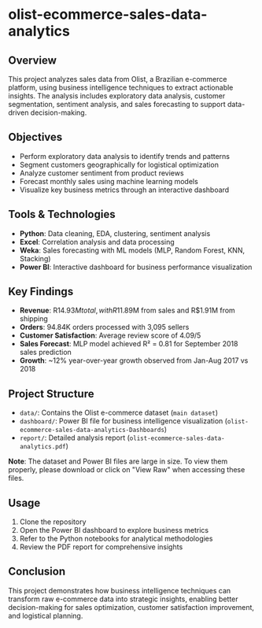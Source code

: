# olist-ecommerce-sales-data-analytics

## Overview
This project analyzes sales data from Olist, a Brazilian e-commerce platform, using business intelligence techniques to extract actionable insights. The analysis includes exploratory data analysis, customer segmentation, sentiment analysis, and sales forecasting to support data-driven decision-making.

## Objectives
- Perform exploratory data analysis to identify trends and patterns
- Segment customers geographically for logistical optimization
- Analyze customer sentiment from product reviews
- Forecast monthly sales using machine learning models
- Visualize key business metrics through an interactive dashboard

## Tools & Technologies
- **Python**: Data cleaning, EDA, clustering, sentiment analysis
- **Excel**: Correlation analysis and data processing
- **Weka**: Sales forecasting with ML models (MLP, Random Forest, KNN, Stacking)
- **Power BI**: Interactive dashboard for business performance visualization

## Key Findings
- **Revenue**: R$14.93M total, with R$11.89M from sales and R$1.91M from shipping
- **Orders**: 94.84K orders processed with 3,095 sellers
- **Customer Satisfaction**: Average review score of 4.09/5
- **Sales Forecast**: MLP model achieved R² = 0.81 for September 2018 sales prediction
- **Growth**: ~12% year-over-year growth observed from Jan-Aug 2017 vs 2018

## Project Structure
- `data/`: Contains the Olist e-commerce dataset (`main dataset`)
- `dashboard/`: Power BI file for business intelligence visualization (`olist-ecommerce-sales-data-analytics-Dashboards`)
- `report/`: Detailed analysis report (`olist-ecommerce-sales-data-analytics.pdf`)

**Note**: The dataset and Power BI files are large in size. To view them properly, please download or click on "View Raw" when accessing these files.

## Usage
1. Clone the repository
2. Open the Power BI dashboard to explore business metrics
3. Refer to the Python notebooks for analytical methodologies
4. Review the PDF report for comprehensive insights

## Conclusion
This project demonstrates how business intelligence techniques can transform raw e-commerce data into strategic insights, enabling better decision-making for sales optimization, customer satisfaction improvement, and logistical planning.

